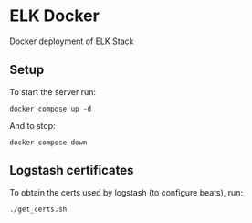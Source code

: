 # ELK Docker

Docker deployment of ELK Stack

## Setup

To start the server run:
```
docker compose up -d
```

And to stop:
```
docker compose down
```

## Logstash certificates

To obtain the certs used by logstash (to configure beats), run:
```
./get_certs.sh
```
